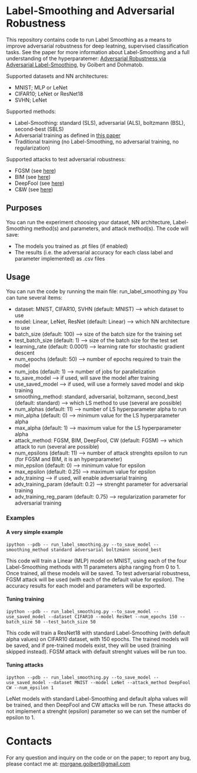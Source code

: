 # Label-Smoothing and Adversarial Robustness

This repository contains code to run Label Smoothing as a means to improve adversarial robustness for deep leatning, supervised classification tasks.
See the paper for more information about Label-Smoothing and a full understanding of the hyperparatemer: [Adversarial Robustness via Adversarial Label-Smoothing](https://arxiv.org/abs/1906.11567), by Goibert and Dohmatob.

Supported datasets and NN architectures:
  - MNIST; MLP or LeNet
  - CIFAR10; LeNet or ResNet18
  - SVHN; LeNet

Supported methods:
  - Label-Smoothing: standard (SLS), adversarial (ALS), boltzmann (BSL), second-best (SBLS)
  - Adversarial training as defined in [this paper](https://arxiv.org/pdf/1412.6572.pdf)
  - Traditional training (no Label-Smoothing, no adversarial training, no regularization)
  
Supported attacks to test adversarial robustness:
  - FGSM (see [here](https://arxiv.org/pdf/1412.6572.pdf))
  - BIM (see [here](https://arxiv.org/pdf/1611.01236.pdf))
  - DeepFool (see [here](https://arxiv.org/pdf/1511.04599.pdf))
  - C&W (see [here](https://arxiv.org/pdf/1608.04644.pdf))
  
  
## Purposes
  
You can run the experiment choosing your dataset, NN architecture, Label-Smoothing method(s) and parameters, and attack method(s).
The code will save:
  - The models you trained as .pt files (if enabled)
  - The results (i.e. the adversarial accuracy for each class label and parameter implemented) as .csv files
    
    
## Usage

You can run the code by running the main file: run_label_smoothing.py
You can tune several items:
  - dataset: MNIST, CIFAR10, SVHN (default: MNIST) --> which dataset to use
  - model: Linear, LeNet, ResNet (default: Linear) --> which NN architecture to use
  - batch_size (default: 100) --> size of the batch size for the training set
  - test_batch_size (default: 1) --> size of the batch size for the test set
  - learning_rate (default: 0.0001) --> learning rate for stochastic gradient descent
  - num_epochs (default: 50) --> number of epochs required to train the model
  - num_jobs (default: 1) --> number of jobs for parallelization
  - to_save_model --> if used, will save the model after training
  - use_saved_model --> if used, will use a formely saved model and skip training
  - smoothing_method: standard, adversarial, boltzmann, second_best (default: standard) --> which LS method to use (several are possible)
  - num_alphas (default: 11) --> number of LS hyperparameter alpha to run
  - min_alpha (default: 0) --> minimum value for the LS hyperparameter alpha
  - max_alpha (default: 1) --> maximum value for the LS hyperparameter alpha
  - attack_method: FGSM, BIM, DeepFool, CW (default: FGSM) --> which attack to run (several are possible)
  - num_epsilons (default: 11) --> number of attack strenghts epsilon to run (for FGSM and BIM, it is an hyperparameter)
  - min_epsilon (default: 0) --> minimum value for epsilon
  - max_epsilon (default: 0.25) --> maximum value for epsilon
  - adv_training --> if used, will enable adversarial training
  - adv_training_param (default: 0.2) --> strenght parameter for adversarial training
  - adv_training_reg_param (default: 0.75) --> regularization parameter for adversarial training

### Examples

#### A very simple example
```ipython --pdb -- run_label_smoothing.py --to_save_model --smoothing_method standard adversarial boltzmann second_best```

This code will train a Linear (MLP) model on MNIST, using each of the four Label-Smoothing methods with 11 parameters alpha ranging from 0 to 1.
Once trained, all these models will be saved. To test adversarial robustness, FGSM attack will be used (with each of the default value for epsilon).
The accuracy results for each model and parameters will be exported.

#### Tuning training
```ipython --pdb -- run_label_smoothing.py --to_save_model --use_saved_model --dataset CIFAR10 --model ResNet --num_epochs 150 --batch_size 50 --test_batch_size 50```

This code will train a ResNet18 with standard Label-Smoothing (with default alpha values) on CIFAR10 dataset, with 150 epochs. The trained models will be saved, and if pre-trained models exist, they will be used (training skipped instead).
FGSM attack with default strenght values will be run too.


#### Tuning attacks
```ipython --pdb -- run_label_smoothing.py --to_save_model --use_saved_model --dataset MNIST --model LeNet --attack_method DeepFool CW --num_epsilon 1```

LeNet models with standard Label-Smoothing and default alpha values will be trained, and then DeepFool and CW attacks will be run.
These attacks do not implement a strenght (epsilon) parameter so we can set the number of epsilon to 1.
  
# Contacts
For any question and inquiry on the code or on the paper; to report any bug, please contact me at: morgane.goibert@gmail.com
